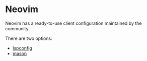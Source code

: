 # Neovim

Neovim has a ready-to-use client configuration maintained by the community.

There are two options:

- [lspconfig](https://github.com/neovim/nvim-lspconfig/blob/master/doc/server_configurations.md#somesass_ls)
- [mason](https://mason-registry.dev/registry/list#some-sass-language-server)

